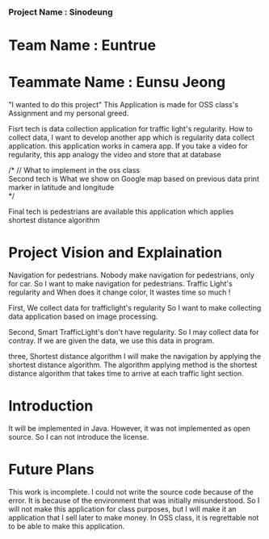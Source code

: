 ### Project Name : Sinodeung

# Team Name : Euntrue
# Teammate Name : Eunsu Jeong

"I wanted to do this project"
This Application is made for OSS class's Assignment and my personal greed.

Fisrt tech is data collection application for traffic light's regularity.
How to collect data, I want to develop another app which is regularity data collect application.
this application works in camera app.
If you take a video for regularity, this app analogy the video and store that at database

/* // What to implement in the oss class<br>
Second tech is What we show on Google map based on previous data
print marker in latitude and longitude <br>
*/

Final tech is pedestrians are available this application which applies shortest distance algorithm

# Project Vision and Explaination
Navigation for pedestrians.
Nobody make navigation for pedestrians, only for car.
So I want to make navigation for pedestrians.
Traffic Light's regularity and When does it change color, It wastes time so much !

First, We collect data for trafficlight's regularity
So I want to make collecting data application based on image processing.

Second, Smart TrafficLight's don't have regularity. So I may collect data for contray.
If we are given the data, we use this data in program.

three, Shortest distance algorithm
I will make the navigation by applying the shortest distance algorithm.
The algorithm applying method is the shortest distance algorithm that takes time to arrive at each traffic light section.

# Introduction
It will be implemented in Java.
However, it was not implemented as open source.
So I can not introduce the license.

# Future Plans
This work is incomplete.
I could not write the source code because of the error.
It is because of the environment that was initially misunderstood.
So I will not make this application for class purposes, but I will make it an application that I sell later to make money.
In OSS class, it is regrettable not to be able to make this application.
